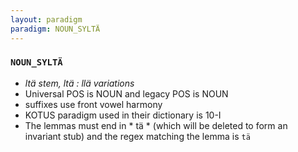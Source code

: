 ```yaml
---
layout: paradigm
paradigm: NOUN_SYLTÄ
---
```

### ` NOUN_SYLTÄ `

* _ltä stem, ltä : llä variations_
* Universal POS is NOUN and legacy POS is NOUN
* suffixes use front vowel harmony
* KOTUS paradigm used in their dictionary is 10-I
* The lemmas must end in * tä * (which will be deleted to form an invariant stub) and the regex matching the lemma is ` tä `

